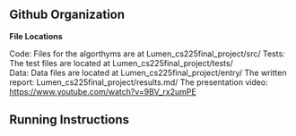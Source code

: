 ## Github Organization
**File Locations** 

 Code: Files for the algorthyms are at Lumen_cs225final_project/src/ 
 Tests: The test files are located at Lumen_cs225final_project/tests/  
 Data: Data files are located at Lumen_cs225final_project/entry/ 
 The written report: Lumen_cs225final_project/results.md/ 
 The presentation video: https://www.youtube.com/watch?v=9BV_rx2umPE
 


    
## Running Instructions
    
